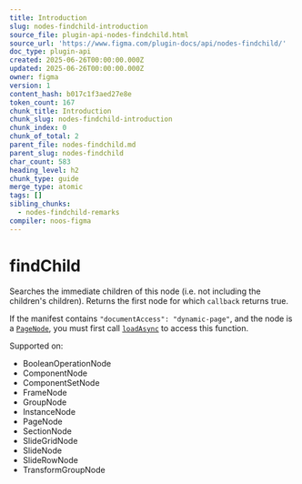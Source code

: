 ```yaml
---
title: Introduction
slug: nodes-findchild-introduction
source_file: plugin-api-nodes-findchild.html
source_url: 'https://www.figma.com/plugin-docs/api/nodes-findchild/'
doc_type: plugin-api
created: 2025-06-26T00:00:00.000Z
updated: 2025-06-26T00:00:00.000Z
owner: figma
version: 1
content_hash: b017c1f3aed27e8e
token_count: 167
chunk_title: Introduction
chunk_slug: nodes-findchild-introduction
chunk_index: 0
chunk_of_total: 2
parent_file: nodes-findchild.md
parent_slug: nodes-findchild
char_count: 583
heading_level: h2
chunk_type: guide
merge_type: atomic
tags: []
sibling_chunks:
  - nodes-findchild-remarks
compiler: noos-figma
---
```


# findChild

Searches the immediate children of this node (i.e. not including the children's children). Returns the first node for which `callback` returns true.

If the manifest contains `"documentAccess": "dynamic-page"`, and the node is a [`PageNode`](/plugin-docs/api/PageNode/), you must first call [`loadAsync`](/plugin-docs/api/PageNode/#loadasync) to access this function.

 Supported on:

- BooleanOperationNode
- ComponentNode
- ComponentSetNode
- FrameNode
- GroupNode
- InstanceNode
- PageNode
- SectionNode
- SlideGridNode
- SlideNode
- SlideRowNode
- TransformGroupNode
